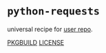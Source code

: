 # `python-requests`

universal recipe for [user repo](../themartiancompany/ur).

[PKGBUILD](PKGBUILD)
[LICENSE](COPYING)
